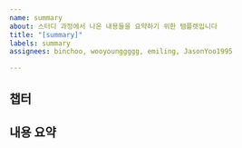 ```yaml
---
name: summary
about: 스터디 과정에서 나온 내용들을 요약하기 위한 템플렛입니다
title: "[summary]"
labels: summary
assignees: binchoo, wooyounggggg, emiling, JasonYoo1995

---
```


## 챕터

## 내용 요약
